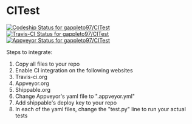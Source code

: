 # CITest

[ ![Codeship Status for gappleto97/CITest](https://img.shields.io/codeship/3e45a900-80de-0133-f244-4226db7aa582/master.svg?maxAge=2592000&label=Linux)](https://codeship.com/projects/121065) [ ![Travis-CI Status for gappleto97/CITest](https://img.shields.io/travis/gappleto97/CITest/master.svg?maxAge=2592000&label=OSX)](https://travis-ci.org/gappleto97/CITest) [ ![Appveyor Status for gappleto97/CITest](https://img.shields.io/appveyor/ci/gruntjs/grunt/master.svg?maxAge=2592000&label=Windows)](https://ci.appveyor.com/project/gappleto97/citest)

Steps to integrate:

1. Copy all files to your repo
2. Enable CI integration on the following websites
  1. Travis-ci.org
  2. Appveyor.org
  3. Shippable.org
3. Change Appveyor's yaml file to ".appveyor.yml"
4. Add shippable's deploy key to your repo
5. In each of the yaml files, change the "test.py" line to run your actual tests
